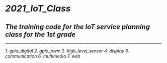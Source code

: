 # *2021_IoT_Class*
## ***The training code for the IoT service planning class for the 1st grade***
---
*1. gpio_digital*
*2. gpio_pwm*
*3. high_level_sensor*
*4. display*
*5. communication*
*6. multimedia*
*7. web*
